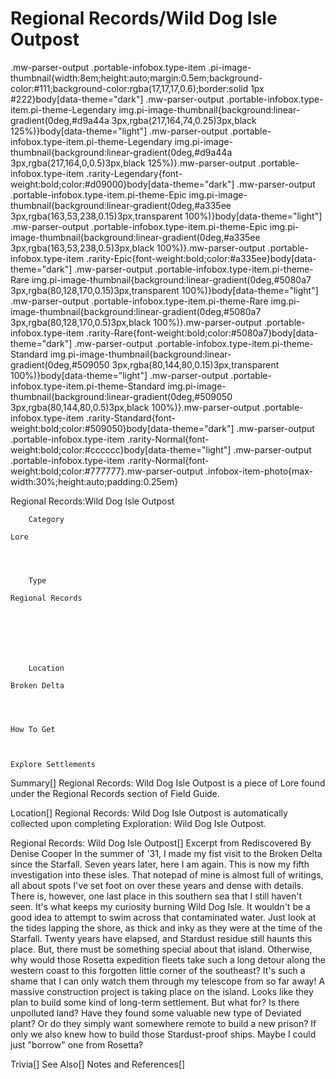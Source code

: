 # Regional Records/Wild Dog Isle Outpost

.mw-parser-output .portable-infobox.type-item .pi-image-thumbnail{width:8em;height:auto;margin:0.5em;background-color:#111;background-color:rgba(17,17,17,0.6);border:solid 1px #222}body[data-theme="dark"] .mw-parser-output .portable-infobox.type-item.pi-theme-Legendary img.pi-image-thumbnail{background:linear-gradient(0deg,#d9a44a 3px,rgba(217,164,74,0.25)3px,black 125%)}body[data-theme="light"] .mw-parser-output .portable-infobox.type-item.pi-theme-Legendary img.pi-image-thumbnail{background:linear-gradient(0deg,#d9a44a 3px,rgba(217,164,0,0.5)3px,black 125%)}.mw-parser-output .portable-infobox.type-item .rarity-Legendary{font-weight:bold;color:#d09000}body[data-theme="dark"] .mw-parser-output .portable-infobox.type-item.pi-theme-Epic img.pi-image-thumbnail{background:linear-gradient(0deg,#a335ee 3px,rgba(163,53,238,0.15)3px,transparent 100%)}body[data-theme="light"] .mw-parser-output .portable-infobox.type-item.pi-theme-Epic img.pi-image-thumbnail{background:linear-gradient(0deg,#a335ee 3px,rgba(163,53,238,0.5)3px,black 100%)}.mw-parser-output .portable-infobox.type-item .rarity-Epic{font-weight:bold;color:#a335ee}body[data-theme="dark"] .mw-parser-output .portable-infobox.type-item.pi-theme-Rare img.pi-image-thumbnail{background:linear-gradient(0deg,#5080a7 3px,rgba(80,128,170,0.15)3px,transparent 100%)}body[data-theme="light"] .mw-parser-output .portable-infobox.type-item.pi-theme-Rare img.pi-image-thumbnail{background:linear-gradient(0deg,#5080a7 3px,rgba(80,128,170,0.5)3px,black 100%)}.mw-parser-output .portable-infobox.type-item .rarity-Rare{font-weight:bold;color:#5080a7}body[data-theme="dark"] .mw-parser-output .portable-infobox.type-item.pi-theme-Standard img.pi-image-thumbnail{background:linear-gradient(0deg,#509050 3px,rgba(80,144,80,0.15)3px,transparent 100%)}body[data-theme="light"] .mw-parser-output .portable-infobox.type-item.pi-theme-Standard img.pi-image-thumbnail{background:linear-gradient(0deg,#509050 3px,rgba(80,144,80,0.5)3px,black 100%)}.mw-parser-output .portable-infobox.type-item .rarity-Standard{font-weight:bold;color:#509050}body[data-theme="dark"] .mw-parser-output .portable-infobox.type-item .rarity-Normal{font-weight:bold;color:#cccccc}body[data-theme="light"] .mw-parser-output .portable-infobox.type-item .rarity-Normal{font-weight:bold;color:#777777}.mw-parser-output .infobox-item-photo{max-width:30%;height:auto;padding:0.25em}

Regional Records:Wild Dog Isle Outpost

	

	
		Category
	
	Lore



	
		Type
	
	Regional Records




	

	
		Location
	
	Broken Delta




	How To Get


	
	Explore Settlements






Summary[]
Regional Records: Wild Dog Isle Outpost is a piece of Lore found under the Regional Records section of Field Guide.

Location[]
Regional Records: Wild Dog Isle Outpost is automatically collected upon completing Exploration: Wild Dog Isle Outpost.

Regional Records: Wild Dog Isle Outpost[]
Excerpt from Rediscovered
By Denise Cooper
In the summer of '31, I made my fist visit to the Broken Delta since the Starfall. Seven years later, here I am again. This is now my fifth investigation into these isles. That notepad of mine is almost full of writings, all about spots I've set foot on over these years and dense with details. There is, however, one last place in this southern sea that I still haven't seen. It's what keeps my curiosity burning
Wild Dog Isle.
It wouldn't be a good idea to attempt to swim across that contaminated water. Just look at the tides lapping the shore, as thick and inky as they were at the time of the Starfall. Twenty years have elapsed, and Stardust residue still haunts this place. But, there must be something special about that island. Otherwise, why would those Rosetta expedition fleets take such a long detour along the western coast to this forgotten little corner of the southeast?
It's such a shame that I can only watch them through my telescope from so far away! A massive construction project is taking place on the island. Looks like they plan to build some kind of long-term settlement. But what for? Is there unpolluted land? Have they found some valuable new type of Deviated plant? Or do they simply want somewhere remote to build a new prison?
If only we also knew how to build those Stardust-proof ships. Maybe I could just "borrow" one from Rosetta?

Trivia[]
See Also[]
Notes and References[]
